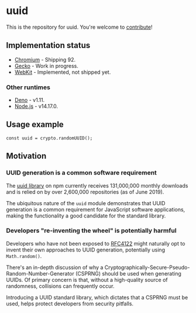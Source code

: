 # uuid

This is the repository for uuid. You're welcome to
[contribute](CONTRIBUTING.md)!

## Implementation status

 * [Chromium](https://bugs.chromium.org/p/chromium/issues/detail?id=1197594) - Shipping 92.
 * [Gecko](https://bugzilla.mozilla.org/show_bug.cgi?id=1723674) - Work in progress.
 * [WebKit](https://bugs.webkit.org/show_bug.cgi?id=229240) - Implemented, not shipped yet.

### Other runtimes

* [Deno](https://github.com/denoland/deno/pull/10848) - v1.11.
* [Node.js](https://github.com/nodejs/node/pull/36729) - v14.17.0.

## Usage example

```JS
const uuid = crypto.randomUUID();
```
## Motivation

### UUID generation is a common software requirement

The <a href="https://www.npmjs.com/package/uuid">uuid library</a> on npm
currently receives 131,000,000 monthly downloads and is relied on by over
2,600,000 repositories (as of June 2019).

The ubiquitous nature of the `uuid` module demonstrates that UUID generation is a common
requirement for JavaScript software applications, making the functionality a good candidate for the
standard library.
### Developers "re-inventing the wheel" is potentially harmful

Developers who have not been exposed to [RFC4122](https://www.rfc-editor.org/rfc/rfc4122) might naturally opt to invent their own approaches
to UUID generation, potentially using `Math.random()`.

There's an in-depth discussion of why a Cryptographically-Secure-Pseudo-Random-Number-Generator
(CSPRNG) should be used when generating UUIDs. Of primary concern is that, without a high-quality source
of randomness, collisions can frequently occur.

Introducing a UUID standard library, which dictates that a CSPRNG must be used, helps protect developers from security pitfalls.
